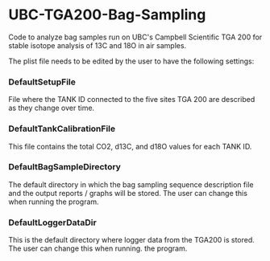 # UBC-TGA200-Bag-Sampling
Code to analyze bag samples run on UBC's Campbell Scientific TGA 200 for stable isotope analysis of 13C and 18O in air samples.

The plist file needs to be edited by the user to have the following settings:

### DefaultSetupFile  

File where the TANK ID connected to the five sites TGA 200 are described as they change over time.

### DefaultTankCalibrationFile

This file contains the total CO2, d13C, and d18O values for each TANK ID.

### DefaultBagSampleDirectory

The default directory in which the bag sampling sequence description file and the output reports / graphs will be stored. The user can change this when running the program.

### DefaultLoggerDataDir

This is the default directory where logger data from the TGA200 is stored. The user can change this when running. the program.
